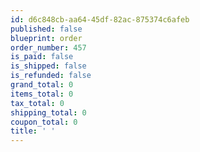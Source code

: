 ```yaml
---
id: d6c848cb-aa64-45df-82ac-875374c6afeb
published: false
blueprint: order
order_number: 457
is_paid: false
is_shipped: false
is_refunded: false
grand_total: 0
items_total: 0
tax_total: 0
shipping_total: 0
coupon_total: 0
title: ' '
---
```

